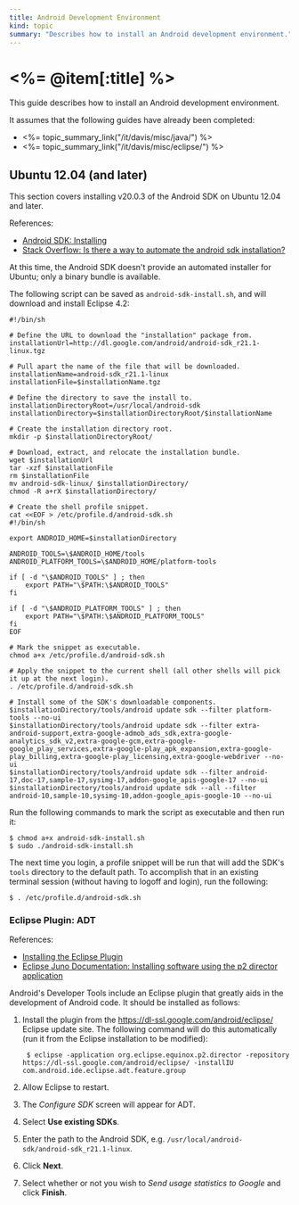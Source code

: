 ```yaml
--- 
title: Android Development Environment
kind: topic
summary: "Describes how to install an Android development environment."
---
```



# <%= @item[:title] %>

This guide describes how to install an Android development environment.

It assumes that the following guides have already been completed:

* <%= topic_summary_link("/it/davis/misc/java/") %>
* <%= topic_summary_link("/it/davis/misc/eclipse/") %>



## Ubuntu 12.04 (and later)

This section covers installing v20.0.3 of the Android SDK on Ubuntu 12.04 and later.

References:

* [Android SDK: Installing](http://developer.android.com/sdk/installing/index.html)
* [Stack Overflow: Is there a way to automate the android sdk installation?](http://stackoverflow.com/questions/4681697/is-there-a-way-to-automate-the-android-sdk-installation/4682241#4682241)

At this time, the Android SDK doesn't provide an automated installer for Ubuntu; only a binary bundle is available. 

The following script can be saved as `android-sdk-install.sh`, and will download and install Eclipse 4.2:

~~~~
#!/bin/sh

# Define the URL to download the "installation" package from.
installationUrl=http://dl.google.com/android/android-sdk_r21.1-linux.tgz

# Pull apart the name of the file that will be downloaded.
installationName=android-sdk_r21.1-linux
installationFile=$installationName.tgz

# Define the directory to save the install to.
installationDirectoryRoot=/usr/local/android-sdk
installationDirectory=$installationDirectoryRoot/$installationName

# Create the installation directory root.
mkdir -p $installationDirectoryRoot/

# Download, extract, and relocate the installation bundle.
wget $installationUrl
tar -xzf $installationFile
rm $installationFile
mv android-sdk-linux/ $installationDirectory/
chmod -R a+rX $installationDirectory/

# Create the shell profile snippet.
cat <<EOF > /etc/profile.d/android-sdk.sh
#!/bin/sh

export ANDROID_HOME=$installationDirectory

ANDROID_TOOLS=\$ANDROID_HOME/tools
ANDROID_PLATFORM_TOOLS=\$ANDROID_HOME/platform-tools

if [ -d "\$ANDROID_TOOLS" ] ; then
	export PATH="\$PATH:\$ANDROID_TOOLS"
fi

if [ -d "\$ANDROID_PLATFORM_TOOLS" ] ; then
	export PATH="\$PATH:\$ANDROID_PLATFORM_TOOLS"
fi
EOF

# Mark the snippet as executable.
chmod a+x /etc/profile.d/android-sdk.sh

# Apply the snippet to the current shell (all other shells will pick it up at the next login).
. /etc/profile.d/android-sdk.sh

# Install some of the SDK's downloadable components.
$installationDirectory/tools/android update sdk --filter platform-tools --no-ui
$installationDirectory/tools/android update sdk --filter extra-android-support,extra-google-admob_ads_sdk,extra-google-analytics_sdk_v2,extra-google-gcm,extra-google-google_play_services,extra-google-play_apk_expansion,extra-google-play_billing,extra-google-play_licensing,extra-google-webdriver --no-ui
$installationDirectory/tools/android update sdk --filter android-17,doc-17,sample-17,sysimg-17,addon-google_apis-google-17 --no-ui
$installationDirectory/tools/android update sdk --all --filter android-10,sample-10,sysimg-10,addon-google_apis-google-10 --no-ui
~~~~

Run the following commands to mark the script as executable and then run it:

    $ chmod a+x android-sdk-install.sh
    $ sudo ./android-sdk-install.sh

The next time you login, a profile snippet will be run that will add the SDK's `tools` directory to the default path. To accomplish that in an existing terminal session (without having to logoff and login), run the following:

    $ . /etc/profile.d/android-sdk.sh


### Eclipse Plugin: ADT

References:

* [Installing the Eclipse Plugin](http://developer.android.com/sdk/installing/installing-adt.html)
* [Eclipse Juno Documentation: Installing software using the p2 director application](http://help.eclipse.org/juno/index.jsp?topic=%2Forg.eclipse.platform.doc.isv%2Fguide%2Fp2_director.html&resultof=%22command%22%20%22line%22%20%22plugin%22)

Android's Developer Tools include an Eclipse plugin that greatly aids in the
development of Android code. It should be installed as follows:

1. Install the plugin from the <https://dl-ssl.google.com/android/eclipse/> Eclipse update site. The following command will do this automatically (run it from the Eclipse installation to be modified):

        $ eclipse -application org.eclipse.equinox.p2.director -repository https://dl-ssl.google.com/android/eclipse/ -installIU com.android.ide.eclipse.adt.feature.group

1. Allow Eclipse to restart.
1. The *Configure SDK* screen will appear for ADT.
1. Select **Use existing SDKs**.
1. Enter the path to the Android SDK, e.g. 
   `/usr/local/android-sdk/android-sdk_r21.1-linux`.
1. Click **Next**.
1. Select whether or not you wish to *Send usage statistics to Google* and click 
   **Finish**.



